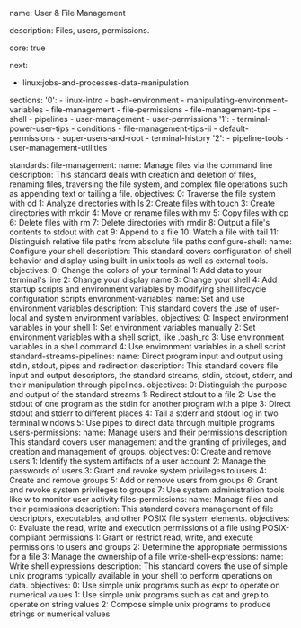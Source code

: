 name: User & File Management

description: Files, users, permissions.

core: true

next:
  - linux:jobs-and-processes-data-manipulation

sections:
  '0':
    - linux-intro
    - bash-environment
    - manipulating-environment-variables
    - file-management
    - file-permissions
    - file-management-tips
    - shell
    - pipelines
    - user-management
    - user-permissions
  '1':
    - terminal-power-user-tips
    - conditions
    - file-management-tips-ii
    - default-permissions
    - super-users-and-root
    - terminal-history
  '2':
    - pipeline-tools
    - user-management-utilities

standards:
  file-management:
    name: Manage files via the command line
    description: This standard deals with creation and deletion of files, renaming files, traversing the file system, and complex file operations such as appending text or tailing a file.
    objectives:
      0: Traverse the file system with cd
      1: Analyze directories with ls
      2: Create files with touch
      3: Create directories with mkdir
      4: Move or rename files with mv
      5: Copy files with cp
      6: Delete files with rm
      7: Delete directories with rmdir
      8: Output a file's contents to stdout with cat
      9: Append to a file
      10: Watch a file with tail
      11: Distinguish relative file paths from absolute file paths
  configure-shell:
    name: Configure your shell
    description: This standard covers configuration of shell behavior and display using built-in unix tools as well as external tools.
    objectives:
      0: Change the colors of your terminal
      1: Add data to your terminal's line
      2: Change your display name
      3: Change your shell
      4: Add startup scripts and environment variables by modifying shell lifecycle configuration scripts
  environment-variables:
    name: Set and use environment variables
    description: This standard covers the use of user-local and system environment variables.
    objectives:
      0: Inspect environment variables in your shell
      1: Set environment variables manually
      2: Set environment variables with a shell script, like .bash_rc
      3: Use environment variables in a shell command
      4: Use environment variables in a shell script
  standard-streams-pipelines:
    name: Direct program input and output using stdin, stdout, pipes and redirection
    description: This standard covers file input and output descriptors, the standard streams, stdin, stdout, stderr, and their manipulation through pipelines.
    objectives:
      0: Distinguish the purpose and output of the standard streams
      1: Redirect stdout to a file
      2: Use the stdout of one program as the stdin for another program with a pipe
      3: Direct stdout and stderr to different places
      4: Tail a stderr and stdout log in two terminal windows
      5: Use pipes to direct data through multiple programs
  users-permissions:
    name: Manage users and their permissions
    description: This standard covers user management and the granting of privileges, and creation and management of groups.
    objectives:
      0: Create and remove users
      1: Identify the system artifacts of a user account
      2: Manage the passwords of users
      3: Grant and revoke system privileges to users
      4: Create and remove groups
      5: Add or remove users from groups
      6: Grant and revoke system privileges to groups
      7: Use system administration tools like w to monitor user activity
  files-permissions:
    name: Manage files and their permissions
    description: This standard covers management of file descriptors, executables, and other POSIX file system elements.
    objectives:
      0: Evaluate the read, write and execution permissions of a file using POSIX-compliant permissions
      1: Grant or restrict read, write, and execute permissions to users and groups
      2: Determine the appropriate permissions for a file
      3: Manage the ownership of a file
  write-shell-expressions:
    name: Write shell expressions
    description: This standard covers the use of simple unix programs typically available in your shell to perform operations on data.
    objectives:
      0: Use simple unix programs such as expr to operate on numerical values
      1: Use simple unix programs such as cat and grep to operate on string values
      2: Compose simple unix programs to produce strings or numerical values